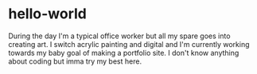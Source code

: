 # hello-world
During the day I'm a typical office worker but all my spare goes into creating art. I switch acrylic painting and digital and I'm currently working towards my baby goal of making a portfolio site.
I don't know anything about coding but imma try my best here.
